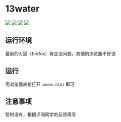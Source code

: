 # 13water
[![](https://img.shields.io/badge/language-java-red.svg)]( https://www.cnblogs.com/stolf/p/11680138.html) ![](https://img.shields.io/apm/l/vim-mode.svg) [![](https://img.shields.io/badge/code_quality-A-green.svg)]( https://app.codacy.com/manual/StolfW/ThirteenWater/dashboard ) [![](https://img.shields.io/badge/bulid-passing-green.svg)](https://travis-ci.org/StolfW/ThirteenWater)

## 运行环境
最新的火狐（firefox）肯定没问题，其他的浏览器不好说

## 运行
用浏览器直接打开
`index.html`
即可

## 注意事项
暂时没有，根据评测同学的反馈再写
